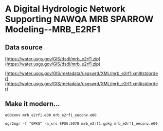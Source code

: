 # A Digital Hydrologic Network Supporting NAWQA MRB SPARROW Modeling--MRB_E2RF1

## Data source

[https://water.usgs.gov/GIS/dsdl/mrb_e2rf1.zip](https://water.usgs.gov/GIS/dsdl/mrb_e2rf1.zip)

[https://water.usgs.gov/GIS/metadata/usgswrd/XML/mrb_e2rf1.xml#stdorder](https://water.usgs.gov/GIS/metadata/usgswrd/XML/mrb_e2rf1.xml#stdorder)

## Make it modern...

```shell
e00conv mrb_e2rf1.e00 mrb_e2rf1_eeconv.e00

ogr2ogr -f "GPKG" -a_srs EPSG:5070 mrb_e2rf1.gpkg mrb_e2rf1_eeconv.e00
```
